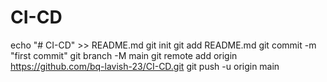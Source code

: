 # CI-CD

echo "# CI-CD" >> README.md
git init
git add README.md
git commit -m "first commit"
git branch -M main
git remote add origin https://github.com/bq-lavish-23/CI-CD.git
git push -u origin main

